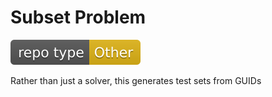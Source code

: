 # Subset Problem

<a href="https://github.com/Wycott/RepositoryResources/blob/main/REPOTYPE.md"><img src="https://raw.githubusercontent.com/Wycott/RepositoryResources/main/Graphics/repo%20type-Other-yellow.svg" title="Other" alt="Other"></a>

Rather than just a solver, this generates test sets from GUIDs
